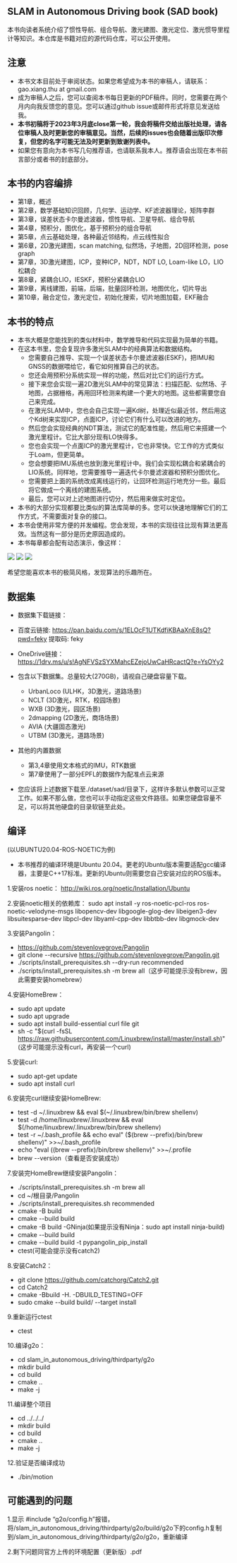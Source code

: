 ## SLAM in Autonomous Driving book (SAD book)

本书向读者系统介绍了惯性导航、组合导航、激光建图、激光定位、激光惯导里程计等知识。本仓库是书籍对应的源代码仓库，可以公开使用。

## 注意

- 本书文本目前处于审阅状态。如果您希望成为本书的审稿人，请联系：gao.xiang.thu at gmail.com
- 成为审稿人之后，您可以查阅本书每日更新的PDF稿件。同时，您需要在两个月内向我反馈您的意见。您可以通过github
  issue或邮件形式将意见发送给我。
- **本书初稿将于2023年3月底close第一轮，我会将稿件交给出版社处理，请各位审稿人及时更新您的审稿意见。当然，后续的issues也会随着出版印次修复，但您的名字可能无法及时更新到致谢列表中。**
- 如果您有意向为本书写几句推荐语，也请联系我本人。推荐语会出现在本书前言部分或者书的封底部分。

## 本书的内容编排

- 第1章，概述
- 第2章，数学基础知识回顾，几何学、运动学、KF滤波器理论，矩阵李群
- 第3章，误差状态卡尔曼滤波器，惯性导航、卫星导航、组合导航
- 第4章，预积分，图优化，基于预积分的组合导航
- 第5章，点云基础处理，各种最近邻结构，点云线性拟合
- 第6章，2D激光建图，scan matching, 似然场，子地图，2D回环检测，pose graph
- 第7章，3D激光建图，ICP，变种ICP，NDT，NDT LO, Loam-like LO，LIO松耦合
- 第8章，紧耦合LIO，IESKF，预积分紧耦合LIO
- 第9章，离线建图，前端，后端，批量回环检测，地图优化，切片导出
- 第10章，融合定位，激光定位，初始化搜索，切片地图加载，EKF融合

## 本书的特点

- 本书大概是您能找到的类似材料中，数学推导和代码实现最为简单的书籍。
- 在这本书里，您会复现许多激光SLAM中的经典算法和数据结构。
    - 您需要自己推导、实现一个误差状态卡尔曼滤波器(ESKF)，把IMU和GNSS的数据喂给它，看它如何推算自己的状态。
    - 您还会用预积分系统实现一样的功能，然后对比它们的运行方式。
    - 接下来您会实现一遍2D激光SLAM中的常见算法：扫描匹配、似然场、子地图，占据栅格，再用回环检测来构建一个更大的地图。这些都需要您自己来完成。
    - 在激光SLAM中，您也会自己实现一遍Kd树，处理近似最近邻，然后用这个Kd树来实现ICP，点面ICP，讨论它们有什么可以改进的地方。
    - 然后您会实现经典的NDT算法，测试它的配准性能，然后用它来搭建一个激光里程计。它比大部分现有LO快得多。
    - 您也会实现一个点面ICP的激光里程计，它也非常快。它工作的方式类似于Loam，但更简单。
    - 您会想要把IMU系统也放到激光里程计中。我们会实现松耦合和紧耦合的LIO系统。同样地，您需要推导一遍迭代卡尔曼滤波器和预积分图优化。
    - 您需要把上面的系统改成离线运行的，让回环检测运行地充分一些。最后将它做成一个离线的建图系统。
    - 最后，您可以对上述地图进行切分，然后用来做实时定位。
- 本书的大部分实现都要比类似的算法库简单的多。您可以快速地理解它们的工作方式，不需要面对复杂的接口。
- 本书会使用非常方便的并发编程。您会发现，本书的实现往往比现有算法更高效。当然这有一部分是历史原因造成的。
- 本书每章都会配有动态演示，像这样：

![](./doc/lio_demo.gif)
![](./doc/2dmapping_demo.gif)
![](./doc/lo_demo.gif)

希望您能喜欢本书的极简风格，发现算法的乐趣所在。

## 数据集

- 数据集下载链接：
- 百度云链接: https://pan.baidu.com/s/1ELOcF1UTKdfiKBAaXnE8sQ?pwd=feky 提取码: feky
- OneDrive链接：https://1drv.ms/u/s!AgNFVSzSYXMahcEZejoUwCaHRcactQ?e=YsOYy2 

- 包含以下数据集。总量较大(270GB)，请视自己硬盘容量下载。
    - UrbanLoco (ULHK，3D激光，道路场景)
    - NCLT (3D激光，RTK，校园场景)
    - WXB (3D激光，园区场景)
    - 2dmapping (2D激光，商场场景)
    - AVIA (大疆固态激光)
    - UTBM (3D激光，道路场景)
- 其他的内置数据
    - 第3,4章使用文本格式的IMU，RTK数据
    - 第7章使用了一部分EPFL的数据作为配准点云来源
- 您应该将上述数据下载至./dataset/sad/目录下，这样许多默认参数可以正常工作。如果不那么做，您也可以手动指定这些文件路径。如果您硬盘容量不足，可以将其他硬盘的目录软链至此处。

## 编译
(以UBUNTU20.04-ROS-NOETIC为例)

- 本书推荐的编译环境是Ubuntu 20.04。更老的Ubuntu版本需要适配gcc编译器，主要是C++17标准。更新的Ubuntu则需要您自己安装对应的ROS版本。

1.安装ros noetic：
  http://wiki.ros.org/noetic/Installation/Ubuntu
  
2.安装noetic相关的依赖库：
  sudo apt install -y ros-noetic-pcl-ros ros-noetic-velodyne-msgs libopencv-dev libgoogle-glog-dev libeigen3-dev libsuitesparse-dev libpcl-dev libyaml-cpp-dev libbtbb-dev libgmock-dev
  
3.安装Pangolin：
  - https://github.com/stevenlovegrove/Pangolin
  - git clone --recursive https://github.com/stevenlovegrove/Pangolin.git
  - ./scripts/install_prerequisites.sh --dry-run recommended
  - ./scripts/install_prerequisites.sh -m brew all（这步可能提示没有brew，因此需要安装homebrew）


4.安装HomeBrew：
  - sudo apt update
  - sudo apt upgrade
  - sudo apt install build-essential curl file git
  - sh -c "$(curl -fsSL https://raw.githubusercontent.com/Linuxbrew/install/master/install.sh)"(这步可能提示没有curl，再安装一个curl)


5.安装curl:
  - sudo apt-get update
  - sudo apt install curl


6.安装完curl继续安装HomeBrew:
  - test -d ~/.linuxbrew && eval $(~/.linuxbrew/bin/brew shellenv)
  - test -d /home/linuxbrew/.linuxbrew && eval $(/home/linuxbrew/.linuxbrew/bin/brew shellenv)
  - test -r ~/.bash_profile && echo eval" ($(brew --prefix)/bin/brew shellenv)" >>~/.bash_profile
  - echo "eval $($(brew --prefix)/bin/brew shellenv)" >>~/.profile
  - brew --version（查看是否安装成功）


7.安装完HomeBrew继续安装Pangolin：
  - ./scripts/install_prerequisites.sh -m brew all
  - cd ~/根目录/Pangolin
  - ./scripts/install_prerequisites.sh recommended
  - cmake -B build
  - cmake --build build
  - cmake -B build -GNinja(如果提示没有Ninja：sudo apt install ninja-build)
  - cmake --build build
  - cmake --build build -t pypangolin_pip_install
  - ctest(可能会提示没有catch2)


8.安装Catch2：
  - git clone https://github.com/catchorg/Catch2.git
  - cd Catch2
  - cmake -Bbuild -H. -DBUILD_TESTING=OFF
  - sudo cmake --build build/ --target install


9.重新运行ctest
  - ctest


10.编译g2o：
  - cd slam_in_autonomous_driving/thirdparty/g2o
  - mkdir build
  - cd build
  - cmake ..
  - make -j


11.编译整个项目
  - cd ../../../
  - mkdir build
  - cd build
  - cmake ..
  - make -j


12.验证是否编译成功
  - ./bin/motion

## 可能遇到的问题

1.显示 #include “g2o/config.h”报错，将/slam_in_autonomous_driving/thirdparty/g2o/build/g2o下的config.h复制到/slam_in_autonomous_driving/thirdparty/g2o/g2o，重新编译

2.剩下问题同官方上传的环境配置（更新版）.pdf




